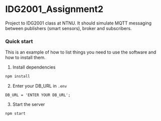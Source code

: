 # IDG2001_Assignment2
Project to IDG2001 class at NTNU. It should simulate MQTT messaging between publishers (smart sensors), broker and subscribers.

### Quick start

This is an example of how to list things you need to use the software and how to install them.
1. Install dependencies
  ```sh
  npm install 
  ```
2. Enter your DB_URL in `.env`
  ```JS
  DB_URL = 'ENTER YOUR DB_URL';
  ```
3. Start the server
  ```sh
  npm start 
  ```
